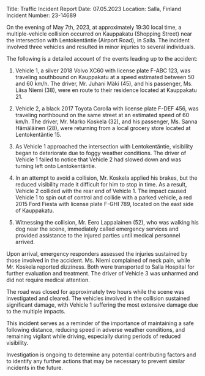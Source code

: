  Title: Traffic Incident Report
Date: 07.05.2023
Location: Salla, Finland
Incident Number: 23-14689

On the evening of May 7th, 2023, at approximately 19:30 local time, a multiple-vehicle collision occurred on Kauppakatu (Shopping Street) near the intersection with Lentokentäntie (Airport Road), in Salla. The incident involved three vehicles and resulted in minor injuries to several individuals.

The following is a detailed account of the events leading up to the accident:

1. Vehicle 1, a silver 2018 Volvo XC60 with license plate F-ABC 123, was traveling southbound on Kauppakatu at a speed estimated between 50 and 60 km/h. The driver, Mr. Juhani Mäki (45), and his passenger, Ms. Liisa Niemi (38), were en route to their residence located at Kauppakatu 21.

2. Vehicle 2, a black 2017 Toyota Corolla with license plate F-DEF 456, was traveling northbound on the same street at an estimated speed of 60 km/h. The driver, Mr. Marko Koskela (32), and his passenger, Ms. Sanna Hämäläinen (28), were returning from a local grocery store located at Lentokentäntie 15.

3. As Vehicle 1 approached the intersection with Lentokentäntie, visibility began to deteriorate due to foggy weather conditions. The driver of Vehicle 1 failed to notice that Vehicle 2 had slowed down and was turning left onto Lentokentäntie.

4. In an attempt to avoid a collision, Mr. Koskela applied his brakes, but the reduced visibility made it difficult for him to stop in time. As a result, Vehicle 2 collided with the rear end of Vehicle 1. The impact caused Vehicle 1 to spin out of control and collide with a parked vehicle, a red 2015 Ford Fiesta with license plate F-GHI 789, located on the east side of Kauppakatu.

5. Witnessing the collision, Mr. Eero Lappalainen (52), who was walking his dog near the scene, immediately called emergency services and provided assistance to the injured parties until medical personnel arrived.

Upon arrival, emergency responders assessed the injuries sustained by those involved in the accident. Ms. Niemi complained of neck pain, while Mr. Koskela reported dizziness. Both were transported to Salla Hospital for further evaluation and treatment. The driver of Vehicle 3 was unharmed and did not require medical attention.

The road was closed for approximately two hours while the scene was investigated and cleared. The vehicles involved in the collision sustained significant damage, with Vehicle 1 suffering the most extensive damage due to the multiple impacts.

This incident serves as a reminder of the importance of maintaining a safe following distance, reducing speed in adverse weather conditions, and remaining vigilant while driving, especially during periods of reduced visibility.

Investigation is ongoing to determine any potential contributing factors and to identify any further actions that may be necessary to prevent similar incidents in the future.
